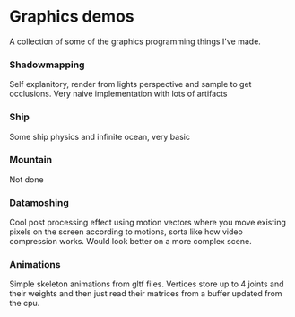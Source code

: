 # Graphics demos

A collection of some of the graphics programming things I've made.
 
### Shadowmapping

Self explanitory, render from lights perspective and sample to get occlusions. Very naive implementation with lots of artifacts

### Ship

Some ship physics and infinite ocean, very basic

### Mountain

Not done

### Datamoshing

Cool post processing effect using motion vectors where you move existing pixels on the screen according to motions, sorta like how video compression works. Would look better on a more complex scene.

### Animations

Simple skeleton animations from gltf files. Vertices store up to 4 joints and their weights and then just read their matrices from a buffer updated from the cpu.
